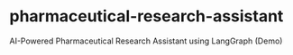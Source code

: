 # pharmaceutical-research-assistant
AI-Powered Pharmaceutical Research Assistant using LangGraph (Demo)
